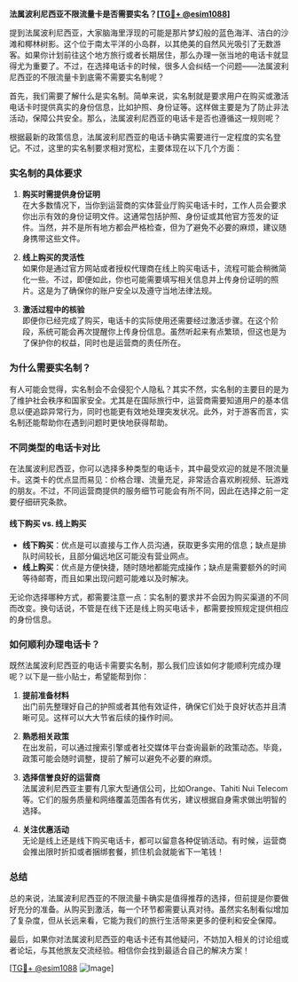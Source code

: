 **法属波利尼西亚不限流量卡是否需要实名？[[TG💪+ @esim1088](https://t.me/s/esim1088)]**

提到法属波利尼西亚，大家脑海里浮现的可能是那片梦幻般的蓝色海洋、洁白的沙滩和椰林树影。这个位于南太平洋的小岛群，以其绝美的自然风光吸引了无数游客。如果你计划前往这个地方旅行或者长期居住，那么办理一张当地的电话卡就显得尤为重要了。不过，在选择电话卡的时候，很多人会纠结一个问题——法属波利尼西亚的不限流量卡到底需不需要实名制呢？

首先，我们需要了解什么是实名制。简单来说，实名制就是要求用户在购买或激活电话卡时提供真实的身份信息，比如护照、身份证等。这样做主要是为了防止非法活动，保障公共安全。那么，法属波利尼西亚的电话卡是否也遵循这一规则呢？

根据最新的政策信息，法属波利尼西亚的电话卡确实需要进行一定程度的实名登记。不过，这里的实名制要求相对宽松，主要体现在以下几个方面：

### 实名制的具体要求

1. **购买时需提供身份证明**  
   在大多数情况下，当你到运营商的实体营业厅购买电话卡时，工作人员会要求你出示有效的身份证明文件。这通常包括护照、身份证或其他官方签发的证件。当然，并不是所有地方都会严格检查，但为了避免不必要的麻烦，建议随身携带这些文件。

2. **线上购买的灵活性**  
   如果你是通过官方网站或者授权代理商在线上购买电话卡，流程可能会稍微简化一些。不过，即便如此，你也可能需要填写相关信息并上传身份证明的照片。这是为了确保你的账户安全以及遵守当地法律法规。

3. **激活过程中的核验**  
   即便你已经完成了购买，电话卡的实际使用还需要经过激活步骤。在这个阶段，系统可能会再次提醒你上传身份信息。虽然听起来有点繁琐，但这也是为了保护你的权益，同时也是运营商的责任所在。

### 为什么需要实名制？

有人可能会觉得，实名制会不会侵犯个人隐私？其实不然，实名制的主要目的是为了维护社会秩序和国家安全。尤其是在国际旅行中，运营商需要知道用户的基本信息以便追踪异常行为，同时也能更有效地处理突发状况。此外，对于游客而言，实名制还能帮助你在遇到问题时更快地获得帮助。

### 不同类型的电话卡对比

在法属波利尼西亚，你可以选择多种类型的电话卡，其中最受欢迎的就是不限流量卡。这类卡的优点显而易见：价格合理、流量充足，非常适合喜欢刷视频、玩游戏的朋友。不过，不同运营商提供的服务细节可能会有所不同，因此在选择之前一定要仔细研究条款。

#### 线下购买 vs. 线上购买

- **线下购买**：优点是可以直接与工作人员沟通，获取更多实用的信息；缺点是排队时间较长，且部分偏远地区可能没有营业网点。
- **线上购买**：优点是方便快捷，随时随地都能完成操作；缺点是需要额外的时间等待邮寄，而且如果出现问题可能难以及时解决。

无论你选择哪种方式，都需要注意一点：实名制的要求并不会因为购买渠道的不同而改变。换句话说，不管是在线下还是线上购买电话卡，都需要按照规定提供相应的身份信息。

### 如何顺利办理电话卡？

既然法属波利尼西亚的电话卡需要实名制，那么我们应该如何才能顺利完成办理呢？以下是一些小贴士，希望能帮到你：

1. **提前准备材料**  
   出门前先整理好自己的护照或者其他有效证件，确保它们处于良好状态并且清晰可见。这样可以大大节省后续的操作时间。

2. **熟悉相关政策**  
   在出发前，可以通过搜索引擎或者社交媒体平台查询最新的政策动态。毕竟，政策可能会随时调整，提前了解可以避免不必要的麻烦。

3. **选择信誉良好的运营商**  
   法属波利尼西亚主要有几家大型通信公司，比如Orange、Tahiti Nui Telecom等。它们的服务质量和网络覆盖范围各有优劣，建议根据自身需求做出明智的选择。

4. **关注优惠活动**  
   无论是线上还是线下购买电话卡，都可以留意各种促销活动。有时候，运营商会推出限时折扣或者捆绑套餐，抓住机会就能省下一笔钱！

### 总结

总的来说，法属波利尼西亚的不限流量卡确实是值得推荐的选择，但前提是你要做好充分的准备。从购买到激活，每一个环节都需要认真对待。虽然实名制看似增加了复杂度，但从长远来看，它能为我们的旅行生活带来更多的便利和安全保障。

最后，如果你对法属波利尼西亚的电话卡还有其他疑问，不妨加入相关的讨论组或者论坛，与其他旅友交流经验。相信你会找到最适合自己的解决方案！

[[TG💪+ @esim1088](https://t.me/s/esim1088) ![Image](https://i.postimg.cc/4NQfJmqS/Snipaste-2025-05-13-00-14-12.png)]